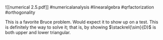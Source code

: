 ![[numerical 2.5.pdf]] #numericalanalysis #linearalgebra #qrfactorization #orthogonality

This is a favorite Bruce problem. Would expect it to show up on a test. This is definitely the way to solve it; that is, by showing $\stackrel{\sim}{D}$ is both upper and lower triangular. 